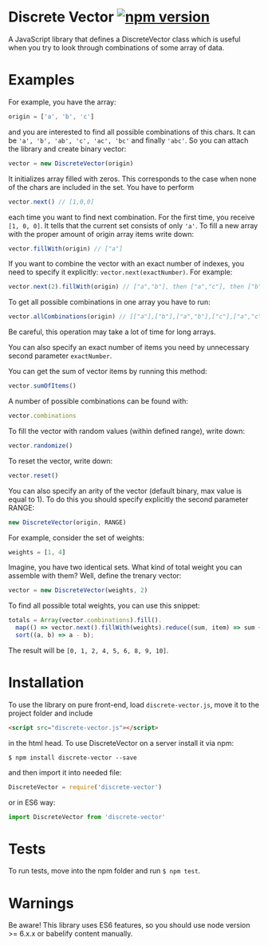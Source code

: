 # Discrete Vector [![npm version](https://badge.fury.io/js/discrete-vector.svg)](https://badge.fury.io/js/discrete-vector)

A JavaScript library that defines a DiscreteVector class
which is useful when you try to look through combinations of some array of data.

# Examples

For example, you have the array:
``` javascript
origin = ['a', 'b', 'c']
```
and you are interested to find all possible combinations of this chars.
It can be `'a', 'b', 'ab', 'c', 'ac', 'bc'` and finally `'abc'`.
So you can attach the library and create binary vector:
``` javascript
vector = new DiscreteVector(origin)
```
It initializes array filled with zeros.
This corresponds to the case when none of the chars are included in the set.
You have to perform
``` javascript
vector.next() // [1,0,0]
```
each time you want to find next combination.
For the first time, you receive `[1, 0, 0]`.
It tells that the current set consists of only `'a'`.
To fill a new array with the proper amount of origin array items write down:
``` javascript
vector.fillWith(origin) // ["a"]
```

If you want to combine the vector with an exact number of indexes, you need to specify it explicitly: `vector.next(exactNumber)`.
For example:
``` javascript
vector.next(2).fillWith(origin) // ["a","b"], then ["a","c"], then ["b","c"]
```

To get all possible combinations in one array you have to run:
``` javascript
vector.allCombinations(origin) // [["a"],["b"],["a","b"],["c"],["a","c"],["b","c"],["a","b","c"],[]]
```
Be careful, this operation may take a lot of time for long arrays.

You can also specify an exact number of items you need by unnecessary second parameter `exactNumber`.

You can get the sum of vector items by running this method:
``` javascript
vector.sumOfItems()
```

A number of possible combinations can be found with:
``` javascript
vector.combinations
```

To fill the vector with random values (within defined range), write down:
``` javascript
vector.randomize()
```

To reset the vector, write down:
``` javascript
vector.reset()
```

You can also specify an arity of the vector (default binary, max value is equal to 1).
To do this you should specify explicitly the second parameter RANGE:
``` javascript
new DiscreteVector(origin, RANGE)
```
For example, consider the set of weights:
``` javascript
weights = [1, 4]
```
Imagine, you have two identical sets.
What kind of total weight you can assemble with them?
Well, define the trenary vector:
``` javascript
vector = new DiscreteVector(weights, 2)
```
To find all possible total weights, you can use this snippet:
``` javascript
totals = Array(vector.combinations).fill().
  map(() => vector.next().fillWith(weights).reduce((sum, item) => sum + item, 0)).
  sort((a, b) => a - b);
```
The result will be `[0, 1, 2, 4, 5, 6, 8, 9, 10]`.

# Installation

To use the library on pure front-end, load `discrete-vector.js`,
move it to the project folder and include
``` html
<script src="discrete-vector.js"></script>
```
in the html head.
To use DiscreteVector on a server install it via npm:
```
$ npm install discrete-vector --save
```
and then import it into needed file:
``` javascript
DiscreteVector = require('discrete-vector')
```
or in ES6 way:
``` javascript
import DiscreteVector from 'discrete-vector'
```

# Tests

To run tests, move into the npm folder and run `$ npm test`.

# Warnings

Be aware! This library uses ES6 features, so you should use node version >= 6.x.x or babelify content manually.
